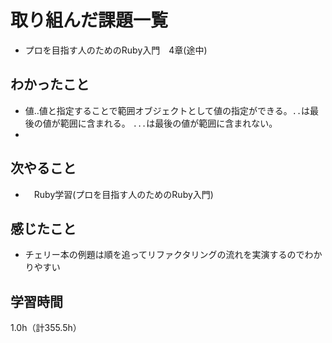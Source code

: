 # 取り組んだ課題一覧
- プロを目指す人のためのRuby入門　4章(途中)

## わかったこと
- 値..値と指定することで範囲オブジェクトとして値の指定ができる。`..`は最後の値が範囲に含まれる。 `...`は最後の値が範囲に含まれない。
- 
## 次やること
- 　Ruby学習(プロを目指す人のためのRuby入門)

## 感じたこと
- チェリー本の例題は順を追ってリファクタリングの流れを実演するのでわかりやすい
  
## 学習時間　
1.0h（計355.5h）
